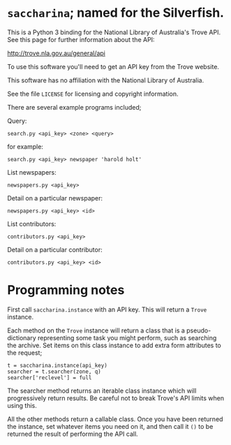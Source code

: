 
`saccharina`; named for the Silverfish.
===============

This is a Python 3 binding for the National Library of Australia's
Trove API. See this page for further information about the API:

http://trove.nla.gov.au/general/api

To use this software you'll need to get an API key from the Trove
website.

This software has no affiliation with the National Library of Australia.

See the file `LICENSE` for licensing and copyright information.

There are several example programs included;

Query:

    search.py <api_key> <zone> <query>

for example:

    search.py <api_key> newspaper 'harold holt'

List newspapers:

    newspapers.py <api_key>

Detail on a particular newspaper:

    newspapers.py <api_key> <id>

List contributors:

    contributors.py <api_key>

Detail on a particular contributor:

    contributors.py <api_key> <id>

Programming notes
========

First call `saccharina.instance` with an API key. This will return a `Trove` instance.

Each method on the `Trove` instance will return a class that is a pseudo-dictionary 
representing some task you might perform, such as searching the archive. Set items 
on this class instance to add extra form attributes to the request;

    t = saccharina.instance(api_key)
    searcher = t.searcher(zone, q)
    searcher['reclevel'] = full

The searcher method returns an iterable class instance which will progressively 
return results. Be careful not to break Trove's API limits when using this.

All the other methods return a callable class. Once you have been returned the 
instance, set whatever items you need on it, and then call it `()` to be returned 
the result of performing the API call.

